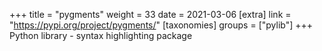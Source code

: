 +++
title = "pygments"
weight = 33
date = 2021-03-06
[extra]
link = "https://pypi.org/project/pygments/"
[taxonomies]
groups = ["pylib"]
+++
Python library - syntax highlighting package


